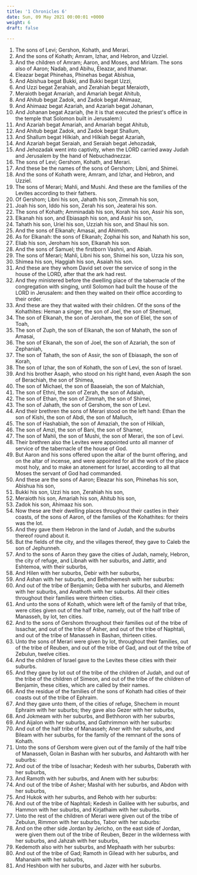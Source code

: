 ```yaml
---
title: '1 Chronicles 6'
date: Sun, 09 May 2021 00:00:01 +0000
weight: 6
draft: false
  
---
```


1. The sons of Levi; Gershon, Kohath, and Merari.
2. And the sons of Kohath; Amram, Izhar, and Hebron, and Uzziel.
3. And the children of Amram; Aaron, and Moses, and Miriam. The sons also of Aaron; Nadab, and Abihu, Eleazar, and Ithamar.
4. Eleazar begat Phinehas, Phinehas begat Abishua,
5. And Abishua begat Bukki, and Bukki begat Uzzi,
6. And Uzzi begat Zerahiah, and Zerahiah begat Meraioth,
7. Meraioth begat Amariah, and Amariah begat Ahitub,
8. And Ahitub begat Zadok, and Zadok begat Ahimaaz,
9. And Ahimaaz begat Azariah, and Azariah begat Johanan,
10. And Johanan begat Azariah, (he it is that executed the priest's office in the temple that Solomon built in Jerusalem:)
11. And Azariah begat Amariah, and Amariah begat Ahitub,
12. And Ahitub begat Zadok, and Zadok begat Shallum,
13. And Shallum begat Hilkiah, and Hilkiah begat Azariah,
14. And Azariah begat Seraiah, and Seraiah begat Jehozadak,
15. And Jehozadak went into captivity, when the LORD carried away Judah and Jerusalem by the hand of Nebuchadnezzar.
16. The sons of Levi; Gershom, Kohath, and Merari.
17. And these be the names of the sons of Gershom; Libni, and Shimei.
18. And the sons of Kohath were, Amram, and Izhar, and Hebron, and Uzziel.
19. The sons of Merari; Mahli, and Mushi. And these are the families of the Levites according to their fathers.
20. Of Gershom; Libni his son, Jahath his son, Zimmah his son,
21. Joah his son, Iddo his son, Zerah his son, Jeaterai his son.
22. The sons of Kohath; Amminadab his son, Korah his son, Assir his son,
23. Elkanah his son, and Ebiasaph his son, and Assir his son,
24. Tahath his son, Uriel his son, Uzziah his son, and Shaul his son.
25. And the sons of Elkanah; Amasai, and Ahimoth.
26. As for Elkanah: the sons of Elkanah; Zophai his son, and Nahath his son,
27. Eliab his son, Jeroham his son, Elkanah his son.
28. And the sons of Samuel; the firstborn Vashni, and Abiah.
29. The sons of Merari; Mahli, Libni his son, Shimei his son, Uzza his son,
30. Shimea his son, Haggiah his son, Asaiah his son.
31. And these are they whom David set over the service of song in the house of the LORD, after that the ark had rest.
32. And they ministered before the dwelling place of the tabernacle of the congregation with singing, until Solomon had built the house of the LORD in Jerusalem: and then they waited on their office according to their order.
33. And these are they that waited with their children. Of the sons of the Kohathites: Heman a singer, the son of Joel, the son of Shemuel,
34. The son of Elkanah, the son of Jeroham, the son of Eliel, the son of Toah,
35. The son of Zuph, the son of Elkanah, the son of Mahath, the son of Amasai,
36. The son of Elkanah, the son of Joel, the son of Azariah, the son of Zephaniah,
37. The son of Tahath, the son of Assir, the son of Ebiasaph, the son of Korah,
38. The son of Izhar, the son of Kohath, the son of Levi, the son of Israel.
39. And his brother Asaph, who stood on his right hand, even Asaph the son of Berachiah, the son of Shimea,
40. The son of Michael, the son of Baaseiah, the son of Malchiah,
41. The son of Ethni, the son of Zerah, the son of Adaiah,
42. The son of Ethan, the son of Zimmah, the son of Shimei,
43. The son of Jahath, the son of Gershom, the son of Levi.
44. And their brethren the sons of Merari stood on the left hand: Ethan the son of Kishi, the son of Abdi, the son of Malluch,
45. The son of Hashabiah, the son of Amaziah, the son of Hilkiah,
46. The son of Amzi, the son of Bani, the son of Shamer,
47. The son of Mahli, the son of Mushi, the son of Merari, the son of Levi.
48. Their brethren also the Levites were appointed unto all manner of service of the tabernacle of the house of God.
49. But Aaron and his sons offered upon the altar of the burnt offering, and on the altar of incense, and were appointed for all the work of the place most holy, and to make an atonement for Israel, according to all that Moses the servant of God had commanded.
50. And these are the sons of Aaron; Eleazar his son, Phinehas his son, Abishua his son,
51. Bukki his son, Uzzi his son, Zerahiah his son,
52. Meraioth his son, Amariah his son, Ahitub his son,
53. Zadok his son, Ahimaaz his son.
54. Now these are their dwelling places throughout their castles in their coasts, of the sons of Aaron, of the families of the Kohathites: for theirs was the lot.
55. And they gave them Hebron in the land of Judah, and the suburbs thereof round about it.
56. But the fields of the city, and the villages thereof, they gave to Caleb the son of Jephunneh.
57. And to the sons of Aaron they gave the cities of Judah, namely, Hebron, the city of refuge, and Libnah with her suburbs, and Jattir, and Eshtemoa, with their suburbs,
58. And Hilen with her suburbs, Debir with her suburbs,
59. And Ashan with her suburbs, and Bethshemesh with her suburbs:
60. And out of the tribe of Benjamin; Geba with her suburbs, and Alemeth with her suburbs, and Anathoth with her suburbs. All their cities throughout their families were thirteen cities.
61. And unto the sons of Kohath, which were left of the family of that tribe, were cities given out of the half tribe, namely, out of the half tribe of Manasseh, by lot, ten cities.
62. And to the sons of Gershom throughout their families out of the tribe of Issachar, and out of the tribe of Asher, and out of the tribe of Naphtali, and out of the tribe of Manasseh in Bashan, thirteen cities.
63. Unto the sons of Merari were given by lot, throughout their families, out of the tribe of Reuben, and out of the tribe of Gad, and out of the tribe of Zebulun, twelve cities.
64. And the children of Israel gave to the Levites these cities with their suburbs.
65. And they gave by lot out of the tribe of the children of Judah, and out of the tribe of the children of Simeon, and out of the tribe of the children of Benjamin, these cities, which are called by their names.
66. And the residue of the families of the sons of Kohath had cities of their coasts out of the tribe of Ephraim.
67. And they gave unto them, of the cities of refuge, Shechem in mount Ephraim with her suburbs; they gave also Gezer with her suburbs,
68. And Jokmeam with her suburbs, and Bethhoron with her suburbs,
69. And Aijalon with her suburbs, and Gathrimmon with her suburbs:
70. And out of the half tribe of Manasseh; Aner with her suburbs, and Bileam with her suburbs, for the family of the remnant of the sons of Kohath.
71. Unto the sons of Gershom were given out of the family of the half tribe of Manasseh, Golan in Bashan with her suburbs, and Ashtaroth with her suburbs:
72. And out of the tribe of Issachar; Kedesh with her suburbs, Daberath with her suburbs,
73. And Ramoth with her suburbs, and Anem with her suburbs:
74. And out of the tribe of Asher; Mashal with her suburbs, and Abdon with her suburbs,
75. And Hukok with her suburbs, and Rehob with her suburbs:
76. And out of the tribe of Naphtali; Kedesh in Galilee with her suburbs, and Hammon with her suburbs, and Kirjathaim with her suburbs.
77. Unto the rest of the children of Merari were given out of the tribe of Zebulun, Rimmon with her suburbs, Tabor with her suburbs:
78. And on the other side Jordan by Jericho, on the east side of Jordan, were given them out of the tribe of Reuben, Bezer in the wilderness with her suburbs, and Jahzah with her suburbs,
79. Kedemoth also with her suburbs, and Mephaath with her suburbs:
80. And out of the tribe of Gad; Ramoth in Gilead with her suburbs, and Mahanaim with her suburbs,
81. And Heshbon with her suburbs, and Jazer with her suburbs.
